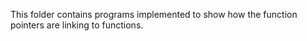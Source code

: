 This folder contains programs implemented to show how the function pointers are linking to functions.
